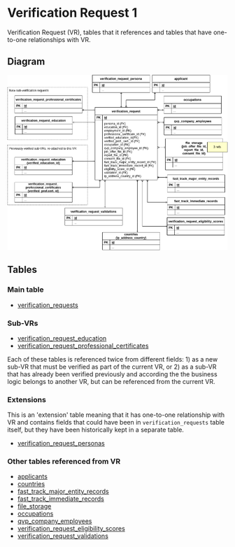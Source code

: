 Verification Request 1
========================

Verification Request (VR), tables that it references and tables that
have one-to-one relationships with VR.

Diagram
--------

![verification request diagram](img/verification-request-1.png)

Tables
-------

### Main table ###

- [verification_requests](../tables/verification_requests.md)  

### Sub-VRs ###

- [verification_request_education](../tables/verification_request_education.md)
- [verification_request_professional_certificates](../tables/verification_request_professional_certificates.md)

Each of these tables is referenced twice from different fields: 1) as a new sub-VR
that must be verified as part of the current VR, or 2) as a sub-VR that has already
been verified previously and according the the business logic belongs to
another VR, but can be referenced from the current VR.

### Extensions ###

This is an 'extension' table meaning that it has one-to-one relationship
with VR and contains fields that could have been in `verification_requests` table itself,
but they have been historically kept in a separate table.

- [verification_request_personas](../tables/verification_request_personas.md)

### Other tables referenced from VR ###

- [applicants](../tables/applicants.md)
- [countries](../tables/countries.md)
- [fast_track_major_entity_records](../tables/fast_track_major_entity_records.md)
- [fast_track_immediate_records](../tables/fast_track_immediate_records.md)
- [file_storage](../tables/file_storage.md)
- [occupations](../tables/occupations.md)
- [qvp_company_employees](../tables/qvp_company_employees.md)
- [verification_request_eligibility_scores](../tables/verification_request_eligibility_scores.md)
- [verification_request_validations](../tables/verification_request_validations.md)